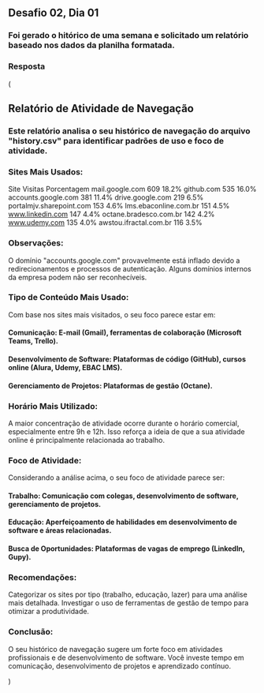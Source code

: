 ## Desafio 02, Dia 01
### Foi gerado o hitórico de uma semana e solicitado um relatório baseado nos dados da planilha formatada.

### Resposta
(
## Relatório de Atividade de Navegação

### Este relatório analisa o seu histórico de navegação do arquivo "history.csv" para identificar padrões de uso e foco de atividade.

### Sites Mais Usados:
Site	Visitas	Porcentagem
mail.google.com	609	18.2%
github.com	535	16.0%
accounts.google.com	381	11.4%
drive.google.com	219	6.5%
portalmjv.sharepoint.com	153	4.6%
lms.ebaconline.com.br	151	4.5%
www.linkedin.com	147	4.4%
octane.bradesco.com.br	142	4.2%
www.udemy.com	135	4.0%
awstou.ifractal.com.br	116	3.5%

### Observações:
O domínio "accounts.google.com" provavelmente está inflado devido a redirecionamentos e processos de autenticação.
Alguns domínios internos da empresa podem não ser reconhecíveis.

### Tipo de Conteúdo Mais Usado:
Com base nos sites mais visitados, o seu foco parece estar em:
#### Comunicação: E-mail (Gmail), ferramentas de colaboração (Microsoft Teams, Trello).
#### Desenvolvimento de Software: Plataformas de código (GitHub), cursos online (Alura, Udemy, EBAC LMS).
#### Gerenciamento de Projetos: Plataformas de gestão (Octane).

### Horário Mais Utilizado:
A maior concentração de atividade ocorre durante o horário comercial, especialmente entre 9h e 12h. Isso reforça a ideia de que a sua atividade online é principalmente relacionada ao trabalho.

### Foco de Atividade:
Considerando a análise acima, o seu foco de atividade parece ser:
#### Trabalho: Comunicação com colegas, desenvolvimento de software, gerenciamento de projetos.
#### Educação: Aperfeiçoamento de habilidades em desenvolvimento de software e áreas relacionadas.
#### Busca de Oportunidades: Plataformas de vagas de emprego (LinkedIn, Gupy).

### Recomendações:
Categorizar os sites por tipo (trabalho, educação, lazer) para uma análise mais detalhada.
Investigar o uso de ferramentas de gestão de tempo para otimizar a produtividade.

### Conclusão:
O seu histórico de navegação sugere um forte foco em atividades profissionais e de desenvolvimento de software. Você investe tempo em comunicação, desenvolvimento de projetos e aprendizado contínuo.

)
